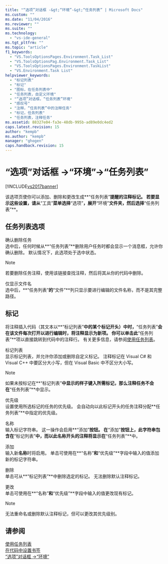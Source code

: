 ```yaml
---
title: "“选项”对话框 -&gt;“环境”-&gt;“任务列表” | Microsoft Docs"
ms.custom: ""
ms.date: "11/04/2016"
ms.reviewer: ""
ms.suite: ""
ms.technology: 
  - "vs-ide-general"
ms.tgt_pltfrm: ""
ms.topic: "article"
f1_keywords: 
  - "VS.ToolsOptionsPages.Environment.Task_List"
  - "VS.ToolsOptionsPag.Environment.Task_List"
  - "VS.ToolsOptionsPages.Environment.TaskList"
  - "VS.Environment.Task List"
helpviewer_keywords: 
  - "标记列表"
  - "标记"
  - "图标，在任务列表中"
  - "任务列表，自定义环境"
  - "“选项”对话框，“任务列表”环境"
  - "感叹号"
  - "注释，“任务列表”中的注释任务"
  - "标记，任务列表"
  - "任务列表，注释任务"
ms.assetid: 88327e04-fa3e-48db-995b-ad89e0dc4ed2
caps.latest.revision: 15
author: "kempb"
ms.author: "kempb"
manager: "ghogen"
caps.handback.revision: 15
---
```

# “选项”对话框 -&gt;“环境”-&gt;“任务列表”
[!INCLUDE[vs2017banner](../../code-quality/includes/vs2017banner.md)]

该选项页使你可以添加、删除和更改生成**“任务列表”**提醒的注释标记。  若要显示这些设置，请从**“工具”**菜单选择**“选项”**，展开**“环境”**文件夹，然后选择**“任务列表”**。  
  
## 任务列表选项  
 确认删除任务  
 选中后，任何时候从**“任务列表”**删除用户任务时都会显示一个消息框，允许你确认删除。  默认情况下，此选项处于选中状态。  
  
> [!NOTE]
>  若要删除任务注释，使用该链接查找注释，然后将其从你的代码中删除。  
  
 仅显示文件名  
 选中后，**“任务列表”**的**“文件”**列只显示要进行编辑的文件名称，而不是其完整路径。  
  
## 标记  
 将注释插入代码（其文本以**“标记列表”**中的某个标记开头）中时，**“任务列表”**会在该文件每次打开以进行编辑时，将注释显示为新项。  你可以单击此**“任务列表”**项以直接跳转到代码中的注释行。  有关更多信息，请参阅[使用任务列表](../../ide/using-the-task-list.md)。  
  
 标记列表  
 显示标记列表，并允许你添加或删除自定义标记。  注释标记在 Visual C\# 和 Visual C\+\+ 中要区分大小写，但在 Visual Basic 中不区分大小写。  
  
> [!NOTE]
>  如果未按标记在**“标记列表”**中显示的样子键入所需标记，那么注释任务不会在**“任务列表”**中显示。  
  
 优先级  
 设置使用所选标记的任务的优先级。  会自动向以此标记开头的任务注释分配**任务列表”**中指定的优先级。  
  
 名称  
 输入标记字符串。  这一操作会启用**“添加”**按钮。  在**“添加”**按钮上，此字符串包含在**“标记列表”**中，而以此名称开头的注释将显示在**“任务列表”**中。  
  
 添加  
 输入新**名称**时将启用。  单击可使用在**“名称”**和**“优先级”**字段中输入的值添加新的标记字符串。  
  
 删除  
 单击可从**“标记列表”**中删除选定的标记。  无法删除默认注释标记。  
  
 更改  
 单击可使用在**“名称”**和**“优先级”**字段中输入的值更改现有标记。  
  
> [!NOTE]
>  无法重命名或删除默认注释标记，但可以更改其优先级别。  
  
## 请参阅  
 [使用任务列表](../../ide/using-the-task-list.md)   
 [在代码中设置书签](../../ide/setting-bookmarks-in-code.md)   
 [“选项”对话框 \-\>“环境”](../../ide/reference/environment-options-dialog-box.md)